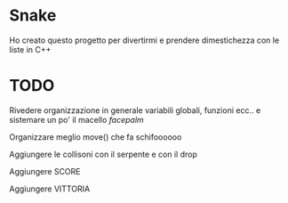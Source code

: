 # Snake

Ho creato questo progetto per divertirmi e prendere dimestichezza con le liste in C++ 


# TODO

Rivedere organizzazione in generale variabili globali, funzioni ecc.. e sistemare un po' il macello  *facepalm*

Organizzare meglio move() che fa schifoooooo

Aggiungere le collisoni con il serpente e con il drop

Aggiungere SCORE

Aggiungere VITTORIA

